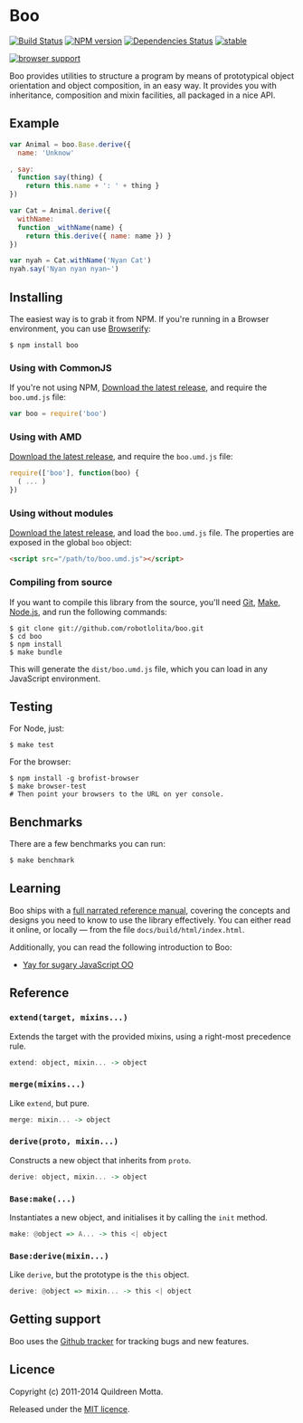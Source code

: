 Boo
===

[![Build Status](https://secure.travis-ci.org/robotlolita/boo.png?branch=master)](https://travis-ci.org/robotlolita/boo)
[![NPM version](https://badge.fury.io/js/boo.png)](http://badge.fury.io/js/boo)
[![Dependencies Status](https://david-dm.org/robotlolita/boo.png)](https://david-dm.org/robotlolita/boo)
[![stable](http://hughsk.github.io/stability-badges/dist/stable.svg)](http://github.com/hughsk/stability-badges)

[![browser support](https://ci.testling.com/robotlolita/boo.png)](http://ci.testling.com/robotlolita/boo)

Boo provides utilities to structure a program by means of prototypical
object orientation and object composition, in an easy way. It provides
you with inheritance, composition and mixin facilities, all packaged in
a nice API.


## Example

```js
var Animal = boo.Base.derive({
  name: 'Unknow'

, say:
  function say(thing) {
    return this.name + ': ' + thing }
})

var Cat = Animal.derive({
  withName:
  function _withName(name) {
    return this.derive({ name: name }) }
})

var nyah = Cat.withName('Nyan Cat')
nyah.say('Nyan nyan nyan~')
```

## Installing

The easiest way is to grab it from NPM. If you're running in a Browser
environment, you can use [Browserify][]:

    $ npm install boo


### Using with CommonJS

If you're not using NPM, [Download the latest release][release], and require
the `boo.umd.js` file:

```js
var boo = require('boo')
```


### Using with AMD

[Download the latest release][release], and require the `boo.umd.js`
file:

```js
require(['boo'], function(boo) {
  ( ... )
})
```


### Using without modules

[Download the latest release][release], and load the `boo.umd.js`
file. The properties are exposed in the global `boo` object:

```html
<script src="/path/to/boo.umd.js"></script>
```


### Compiling from source

If you want to compile this library from the source, you'll need [Git][],
[Make][], [Node.js][], and run the following commands:

    $ git clone git://github.com/robotlolita/boo.git
    $ cd boo
    $ npm install
    $ make bundle

This will generate the `dist/boo.umd.js` file, which you can load in
any JavaScript environment.


## Testing

For Node, just:

    $ make test
    
    
For the browser:

    $ npm install -g brofist-browser
    $ make browser-test
    # Then point your browsers to the URL on yer console.


## Benchmarks

There are a few benchmarks you can run:

```bash
$ make benchmark
```


## Learning

Boo ships with a [full narrated reference manual][ref], covering the
concepts and designs you need to know to use the library effectively.
You can either read it online, or locally — from the file 
`docs/build/html/index.html`. 

Additionally, you can read the following introduction to Boo:

- [Yay for sugary JavaScript OO][intro]


[ref]: http://boo.readthedocs.org/
[intro]: http://robotlolita.github.io/2011/11/19/for-sugary-object-oriented-js.html


Reference
---------

### `extend(target, mixins...)`

Extends the target with the provided mixins, using a right-most precedence
rule.

```hs
extend: object, mixin... -> object
```

### `merge(mixins...)`

Like `extend`, but pure.

```hs
merge: mixin... -> object
```

### `derive(proto, mixin...)`

Constructs a new object that inherits from `proto`.

```hs
derive: object, mixin... -> object
```

### `Base:make(...)`

Instantiates a new object, and initialises it by calling the `init` method.

```hs
make: @object => A... -> this <| object
```

### `Base:derive(mixin...)`

Like `derive`, but the prototype is the `this` object.

```hs
derive: @object => mixin... -> this <| object
```


Getting support
---------------

Boo uses the [Github tracker][] for tracking bugs and new features.

[Github tracker]: https://github.com/robotlolita/boo/issues


Licence
-------

Copyright (c) 2011-2014 Quildreen Motta.

Released under the [MIT licence](https://github.com/robotlolita/boo/blob/master/LICENCE).



[Browserify]: http://browserify.org/
[Git]: http://git-scm.com/
[Make]: http://www.gnu.org/software/make/
[Node.js]: http://nodejs.org/
[es5-shim]: https://github.com/kriskowal/es5-shim
[release]: https://github.com/robotlolita/boo/releases/download/v2.0.0/boo-2.0.0.tar.gz
